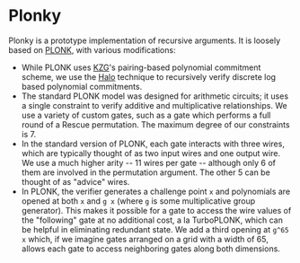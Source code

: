 # Plonky

Plonky is a prototype implementation of recursive arguments. It is loosely based on [PLONK](https://eprint.iacr.org/2019/953), with various modifications:

* While PLONK uses [KZG](https://www.iacr.org/cryptodb/data/paper.php?pubkey=23846)'s pairing-based polynomial commitment scheme, we use the [Halo](https://eprint.iacr.org/2019/1021) technique to recursively verify discrete log based polynomial commitments.
* The standard PLONK model was designed for arithmetic circuits; it uses a single constraint to verify additive and multiplicative relationships. We use a variety of custom gates, such as a gate which performs a full round of a Rescue permutation. The maximum degree of our constraints is 7.
* In the standard version of PLONK, each gate interacts with three wires, which are typically thought of as two input wires and one output wire. We use a much higher arity -- 11 wires per gate -- although only 6 of them are involved in the permutation argument. The other 5 can be thought of as "advice" wires.
* In PLONK, the verifier generates a challenge point `x` and polynomials are opened at both `x` and `g x` (where `g` is some multiplicative group generator). This makes it possible for a gate to access the wire values of the "following" gate at no additional cost, a la TurboPLONK, which can be helpful in eliminating redundant state. We add a third opening at `g^65 x` which, if we imagine gates arranged on a grid with a width of 65, allows each gate to access neighboring gates along both dimensions.
